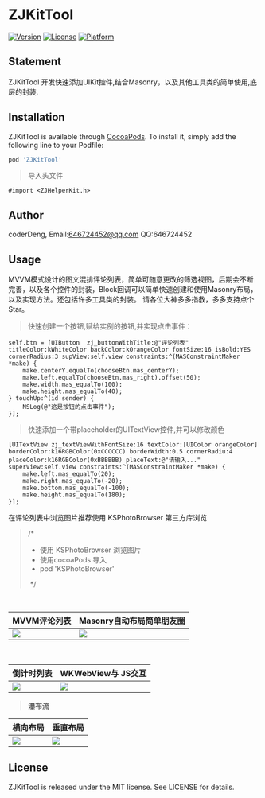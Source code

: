 # ZJKitTool

[![Version](https://img.shields.io/cocoapods/v/ZJKitTool.svg?style=flat)](https://cocoapods.org/pods/ZJKitTool)
[![License](https://img.shields.io/cocoapods/l/ZJKitTool.svg?style=flat)](https://cocoapods.org/pods/ZJKitTool)
[![Platform](https://img.shields.io/cocoapods/p/ZJKitTool.svg?style=flat)](https://cocoapods.org/pods/ZJKitTool)

## Statement

ZJKitTool 开发快速添加UIKit控件,结合Masonry，以及其他工具类的简单使用,底层的封装.

## Installation

ZJKitTool is available through [CocoaPods](https://cocoapods.org). To install
it, simply add the following line to your Podfile:

```ruby
pod 'ZJKitTool'
```


> 导入头文件

```Objc
#import <ZJHelperKit.h>
```

## Author

coderDeng, 
Email:646724452@qq.com
QQ:646724452

## Usage

MVVM模式设计的图文混排评论列表，简单可随意更改的筛选视图，后期会不断完善，以及各个控件的封装，Block回调可以简单快速创建和使用Masonry布局，以及实现方法。还包括许多工具类的封装。
请各位大神多多指教，多多支持点个Star。

> 快速创建一个按钮,赋给实例的按钮,并实现点击事件：

```Objc
self.btn = [UIButton  zj_buttonWithTitle:@"评论列表" titleColor:kWhiteColor backColor:kOrangeColor fontSize:16 isBold:YES cornerRadius:3 supView:self.view constraints:^(MASConstraintMaker *make) {
    make.centerY.equalTo(chooseBtn.mas_centerY);
    make.left.equalTo(chooseBtn.mas_right).offset(50);
    make.width.mas_equalTo(100);
    make.height.mas_equalTo(40);
} touchUp:^(id sender) {
    NSLog(@"这是按钮的点击事件");
}];
```


> 快速添加一个带placeholder的UITextView控件,并可以修改颜色

```Objc
[UITextView zj_textViewWithFontSize:16 textColor:[UIColor orangeColor] borderColor:k16RGBColor(0xCCCCCC) borderWidth:0.5 cornerRadiu:4 placeColor:k16RGBColor(0xBBBBBB) placeText:@"请输入..." superView:self.view constraints:^(MASConstraintMaker *make) {
    make.left.mas_equalTo(20);
    make.right.mas_equalTo(-20);
    make.bottom.mas_equalTo(-100);
    make.height.mas_equalTo(180);
}];
```

 在评论列表中浏览图片推荐使用 KSPhotoBrowser 第三方库浏览
 
>  /*
>   * 使用 KSPhotoBrowser 浏览图片
>   * 使用cocoaPods 导入
>   * pod 'KSPhotoBrowser'
>   
>   */ 
  

  
  
| MVVM评论列表 | Masonry自动布局简单朋友圈 |
| --- | --- |
| ![](https://github.com/Dzhijian/ZJKitTool/blob/master/img-folder/commitMVVM.jpg?raw=true) | ![](https://github.com/Dzhijian/ZJKitTool/blob/master/img-folder/commmitsMasonry.jpg?raw=true)|

  



| 倒计时列表 | WKWebView与 JS交互 |
| --- | --- |
| ![](https://github.com/Dzhijian/ZJKitTool/blob/master/img-folder/countDown.jpg?raw=true) | ![](https://github.com/Dzhijian/ZJKitTool/blob/master/img-folder/WKWebView.jpeg?raw=true) |





 
 >  **瀑布流**
  
  
| 横向布局 | 垂直布局 |
| --- | --- |
| ![](https://github.com/Dzhijian/ZJKitTool/blob/master/img-folder/collectionViewhorizontal.jpg?raw=true) | ![](https://github.com/Dzhijian/ZJKitTool/blob/master/img-folder/collectionViewVertacal.jpg?raw=true)|


## License
ZJKitTool is released under the MIT license. See LICENSE for details.


  
 

  
  



